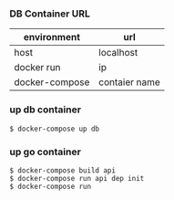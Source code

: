 ### DB Container URL

environment|url
--|--
host|localhost
docker run|ip
docker-compose|contaier name


### up db container

```
$ docker-compose up db
```

### up go container

```
$ docker-compose build api
$ docker-compose run api dep init
$ docker-compose run
```